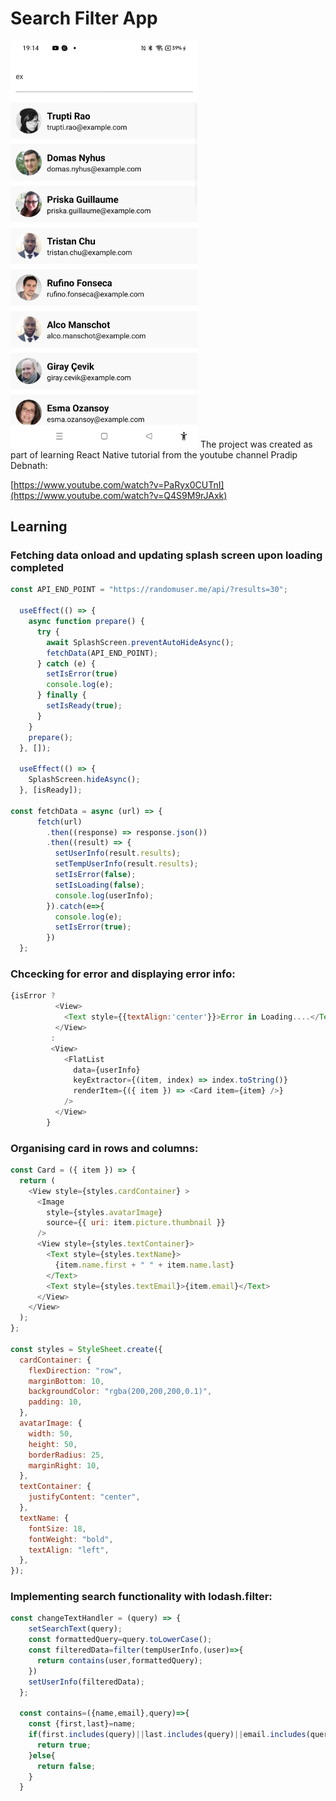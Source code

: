 # Search Filter App

<img width="300px" src="search-filter-screenshot.jpg" alt="image_name png" />
The project was created as part of learning React Native tutorial from the youtube channel Pradip Debnath:

[https://www.youtube.com/watch?v=PaRyx0CUTnI](https://www.youtube.com/watch?v=Q4S9M9rJAxk)

## Learning

### Fetching data onload and updating splash screen upon loading completed
```js
const API_END_POINT = "https://randomuser.me/api/?results=30";

  useEffect(() => {
    async function prepare() {
      try {
        await SplashScreen.preventAutoHideAsync();
        fetchData(API_END_POINT);
      } catch (e) {
        setIsError(true)
        console.log(e);
      } finally {
        setIsReady(true);
      }
    }
    prepare();
  }, []);

  useEffect(() => {
    SplashScreen.hideAsync();
  }, [isReady]);

const fetchData = async (url) => {
      fetch(url)
        .then((response) => response.json())
        .then((result) => {
          setUserInfo(result.results);
          setTempUserInfo(result.results);
          setIsError(false);
          setIsLoading(false);
          console.log(userInfo);
        }).catch(e=>{
          console.log(e);
          setIsError(true);
        })
  };
```

### Chcecking for error and displaying error info:

```js
{isError ? 
          <View>
            <Text style={{textAlign:'center'}}>Error in Loading....</Text>
          </View>
         : 
         <View>
            <FlatList
              data={userInfo}
              keyExtractor={(item, index) => index.toString()}
              renderItem={({ item }) => <Card item={item} />}
            />
          </View>
        }
```

### Organising card in rows and columns:

```js
const Card = ({ item }) => {
  return (
    <View style={styles.cardContainer} >
      <Image
        style={styles.avatarImage}
        source={{ uri: item.picture.thumbnail }}
      />
      <View style={styles.textContainer}>
        <Text style={styles.textName}>
          {item.name.first + " " + item.name.last}
        </Text>
        <Text style={styles.textEmail}>{item.email}</Text>
      </View>
    </View>
  );
};

const styles = StyleSheet.create({
  cardContainer: {
    flexDirection: "row",
    marginBottom: 10,
    backgroundColor: "rgba(200,200,200,0.1)",
    padding: 10,
  },
  avatarImage: {
    width: 50,
    height: 50,
    borderRadius: 25,
    marginRight: 10,
  },
  textContainer: {
    justifyContent: "center",
  },
  textName: {
    fontSize: 18,
    fontWeight: "bold",
    textAlign: "left",
  },
});
```

### Implementing search functionality with lodash.filter:

```js
const changeTextHandler = (query) => {
    setSearchText(query);
    const formattedQuery=query.toLowerCase();
    const filteredData=filter(tempUserInfo,(user)=>{
      return contains(user,formattedQuery);
    })
    setUserInfo(filteredData);
  };

  const contains=({name,email},query)=>{
    const {first,last}=name;
    if(first.includes(query)||last.includes(query)||email.includes(query)){
      return true;
    }else{
      return false;
    }
  }
```
